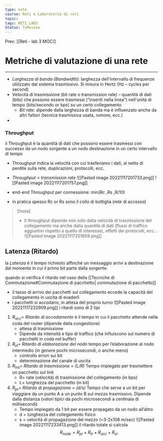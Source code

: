```yaml
---
type: nota
course: Reti e Laboratorio di reti
topic: 
tags: RETI_LAB3
Status: ToReview
---
```


Prev: [[Reti - lab 3 MOC]]

# Metriche di valutazione di una rete
---
 - _Larghezza di banda (Bandwidth)_:  larghezza dell’intervallo di frequenze utilizzato dal sistema trasmissivo. Si misura in Hertz (Hz – cycles per second) 
- Velocità di trasmissione (bit rate o transmission rate) – quantità di dati (bits) che possono essere trasmessi (“inseriti nella linea”) nell'unità di tempo (bits/secondo or bps) su un certo collegamento 
	- _Bit rate_: dipende dalla larghezza di banda ma è influenzato anche da altri fattori (tecnica trasmissiva usata, rumore, ecc.)
- 
### Throughput
il Throughput è la quantità di dati che possono essere trasmessi con successo da un nodo sorgente a un nodo destinazione in un certo intervallo di tempo 
- Throughput indica la velocità con cui trasferiamo i dati, al netto di perdite sulla rete, duplicazioni, protocolli, ecc. 
- _Throughput_ < _transmission rate_
![[Pasted image 20221117201733.png]]
![[Pasted image 20221117201757.png]]

- end-end Throughput per connessione: min(Rc ,Rs ,R/10) 
- in pratica spesso Rc or Rs sono il collo di bottiglia (rete di accesso) 
>[!nota]
>- Il throughput dipende non solo dalla velocità di trasmissione del collegamento ma anche dalla quantità di dati (flussi di traffico aggiuntivi rispetto a quello di interesse), effetti dei protocolli, ecc…
![[Pasted image 20221117201859.png]]

## Latenza (Ritardo)
la _Latenza_ è il tempo richiesto affinché un messaggio arrivi a destinazione dal momento in cui il primo bit parte dalla sorgente. 

quando si verifica il ritardo nel caso della [[Tecniche di Commutazione#Commutazione di pacchetto| commutazione di pacchetto]]
- il tasso di arrivo dei pacchetti sul collegamento eccede la capacità del collegamento in uscita di evaderli
- i pacchetti si accodano, in attesa del proprio turno
![[Pasted image 20221117232909.png]]
i ritardi sono di 2 tipi
1. $R_{acc} =$ _Ritardo di accodamento_
	 è il tempo in cui il pacchetto attende nella coda del router (dipende dalla congestione)
	- attesa di trasmissione
	- Dipende da intensità e tipo di traffico (che influiscono sul numero di pacchetti in coda nel buffer)
2. $R_{el} =$ _Ritardo di elaborazione del nodo_
	tempo per l’elaborazione al nodo intermedio (in genere pochi microsecondi, o anche meno)
	- controllo errori sui bit
	- determinazione del canale di uscita
3. $R_{tra} =$ _Ritardo di trasmissione = (L/R)_
	 Tempo impiegato per trasmettere un pacchetto sul link
	- R= rate (velocità) di trasmissione del collegamento (in bps)
	- L= lunghezza del pacchetto (in bit)
4. $R_{pr} =$ _Ritardo di propagazione = (d/s)_
	Tempo che serve a un bit per viaggiare da un punto A a un punto B sul mezzo trasmissivo. Dipende dalla distanza (valori tipici da pochi microsecondi a centinaia di millisecondi)
	 - Tempo impiegato da 1 bit per essere propagato da un nodo all’altro
	 - d = lunghezza del collegamento fisico
	 - s = velocità di propagazione del mezzo (~3-2x108 m/sec)
![[Pasted image 20221117233413.png]]
il ritardo totale si calcola
$$R_{node} = R_{pr}+R_{tr}+R_{acc}+R_{el}$$
